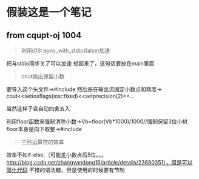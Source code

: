 # 假装这是一个笔记

## from cqupt-oj 1004

> 利用iOS::sync_with_stdio(false)加速

把与stdio同步关了可以加速
想起来了，这句话要放在main里面

> cout输出保留小数

要导入这个头文件->#include <iomanip>
然后是在输出流固定小数点和精度-> cout<<setiosflags(ios::fixed)<<setprecision(2)<<...

当然这样子会自动四舍五入

利用floor函数来强制消除小数->Vb=floor(Vb*1000)/1000//强制保留3位小树
floor本身是向下取整->#include<cmath>

> 三目运算符的效率

效率不如if-else,（可能差小数点后5位。。。http://blog.csdn.net/zhangyandong16/article/details/23680351），但是可以简化代码
不错的语法糖，但是使用的时候要有节制

